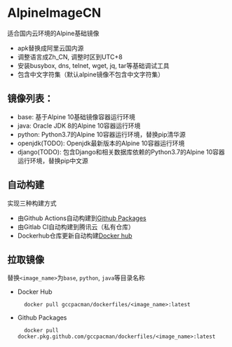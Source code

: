 # AlpineImageCN

适合国内云环境的Alpine基础镜像

- apk替换成阿里云国内源
- 调整语言成Zh_CN, 调整时区到UTC+8
- 安装busybox, dns, telnet, wget, jq, tar等基础调试工具
- 包含中文字符集（默认alpine镜像不包含中文字符集）

## 镜像列表：

- base: 基于Alpine 10基础镜像容器运行环境
- java: Oracle JDK 8的Alpine 10容器运行环境
- python: Python3.7的Alpine 10容器运行环境，替换pip清华源
- openjdk(TODO): Openjdk最新版本的Alpine 10容器运行环境
- django(TODO): 包含Django和相关数据库依赖的Python3.7的Alpine 10容器运行环境，替换pip中文源


## 自动构建

实现三种构建方式

- 由Github Actions自动构建到[Github Packages](https://github.com/gccpacman/AlpineImageCN/packages)
- 由Gitlab CI自动构建到腾讯云（私有仓库）
- Dockerhub仓库更新自动构建[Docker hub](https://hub.docker.com/u/gccpacman)

## 拉取镜像

替换`<image_name>`为`base`, `python`, `java`等目录名称

- Docker Hub

        docker pull gccpacman/dockerfiles/<image_name>:latest

- Github Packages
        
        docker pull docker.pkg.github.com/gccpacman/dockerfiles/<image_name>:latest
